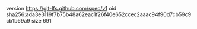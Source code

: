 version https://git-lfs.github.com/spec/v1
oid sha256:ada3e3119f7b75b48a62eac1f26f40e652ccec2aaac94f90d7cb59c9cb1b69a9
size 691
